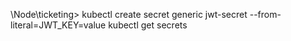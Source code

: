 \Node\ticketing> kubectl create secret generic jwt-secret --from-literal=JWT_KEY=value
kubectl get secrets